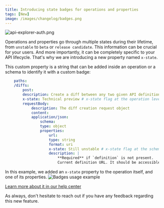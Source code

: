 ```yaml
---
title: Introducing state badges for operations and properties 
tags: [New]
image: /images/changelog/badges.png
---
```


![api-explorer-auth.png](/images/changelog/badges.png)

Operations and properties go through multiple states during their lifetime, from `unstable` to `beta` or `release candidate`.  This information can be crucial for your users. And more importantly, it can be completely specific to your API lifecycle. That's why we are introducing a new property named `x-state`. 

This custom property is a string that can be added inside an operation or a schema to identify it with a custom badge:

```yaml
    paths:
    /diffs:
        post:
        description: Create a diff between any two given API definitions
        x-state: Technical preview # x-state flag at the operation level
        requestBody:
            description: The diff creation request object
            content:
            application/json:
                schema:
                type: object
                properties:
                    url:
                    type: string
                    format: uri
                    x-state: Still unstable # x-state flag at the schema level
                    description: |
                        **Required** if `definition` is not present.
                        Current definition URL. It should be accessible through HTTP by Bump.sh servers.
```
In this example, we added an `x-state` property to the operation itself, and one of its properties.
![Badges usage example](/images/changelog/badges_layout.png)

[Learn more about it in our help center](https://docs.bump.sh/help/specification-support/doc-badges/)

As always, don't hesitate to reach out if you have any feedback regarding this new feature.